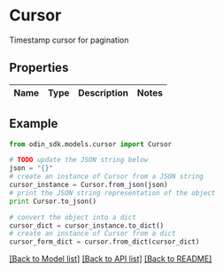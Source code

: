 # Cursor

Timestamp cursor for pagination

## Properties

Name | Type | Description | Notes
------------ | ------------- | ------------- | -------------

## Example

```python
from odin_sdk.models.cursor import Cursor

# TODO update the JSON string below
json = "{}"
# create an instance of Cursor from a JSON string
cursor_instance = Cursor.from_json(json)
# print the JSON string representation of the object
print Cursor.to_json()

# convert the object into a dict
cursor_dict = cursor_instance.to_dict()
# create an instance of Cursor from a dict
cursor_form_dict = cursor.from_dict(cursor_dict)
```
[[Back to Model list]](../README.md#documentation-for-models) [[Back to API list]](../README.md#documentation-for-api-endpoints) [[Back to README]](../README.md)


